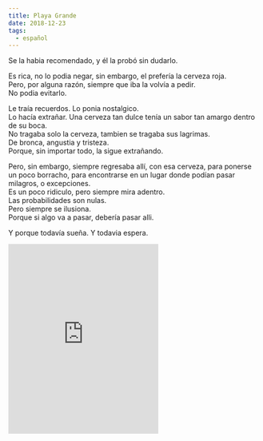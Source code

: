 ```yaml
---
title: Playa Grande
date: 2018-12-23
tags:
  - español
---
```

Se la habia recomendado, y él la probó sin dudarlo.

Es rica, no lo podia negar, sin embargo, el prefería la cerveza roja.<br>
Pero, por alguna razón, siempre que iba la volvía a pedir.<br>
No podia evitarlo.

Le traía recuerdos. Lo ponia nostalgico.<br>
Lo hacía extrañar. Una cerveza tan dulce tenía un sabor tan amargo dentro de su boca.<br>
No tragaba solo la cerveza, tambien se tragaba sus lagrimas.<br>
De bronca, angustia y tristeza.<br>
Porque, sin importar todo, la sigue extrañando.

Pero, sin embargo, siempre regresaba allí, con esa cerveza, para ponerse un poco borracho, para encontrarse en un lugar donde podían pasar milagros, o excepciones.<br>
Es un poco ridiculo, pero siempre mira adentro.<br>
Las probabilidades son nulas.<br>
Pero siempre se ilusiona.<br>
Porque si algo va a pasar, debería pasar alli.

Y porque todavía sueña. Y todavia espera.

<iframe src="https://open.spotify.com/embed/track/7uFdwPOqxKa6lDWDrBOEyb" width="300" height="380" frameborder="0" allowtransparency="true" allow="encrypted-media"></iframe>
